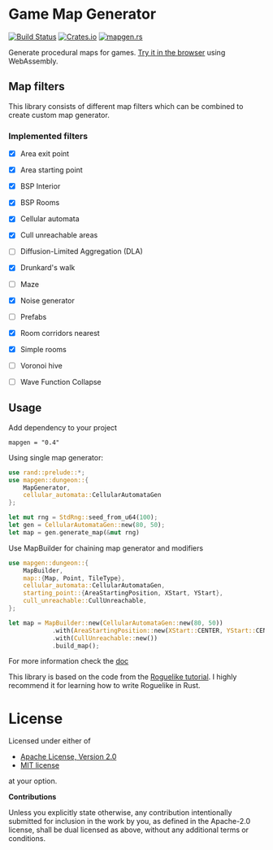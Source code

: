 # Game Map Generator

[![Build Status](https://travis-ci.org/klangner/mapgen.rs.svg?branch=master)](https://travis-ci.org/klangner/mapgen.rs)
[![Crates.io](https://img.shields.io/crates/v/mapgen.svg)](https://crates.io/crates/mapgen) 
[![mapgen.rs](https://docs.rs/mapgen/badge.svg)](https://docs.rs/mapgen/)

Generate procedural maps for games. [Try it in the browser](https://klangner.github.io/mapgen.rs/) using WebAssembly.


## Map filters

This library consists of different map filters which can be combined to create custom map generator.

### Implemented filters

  * [x] Area exit point
  * [x] Area starting point
  * [x] BSP Interior
  * [x] BSP Rooms
  * [x] Cellular automata
  * [x] Cull unreachable areas
  * [ ] Diffusion-Limited Aggregation (DLA)
  * [x] Drunkard's walk
  * [ ] Maze
  * [x] Noise generator
  * [ ] Prefabs
  * [x] Room corridors nearest
  * [x] Simple rooms
  * [ ] Voronoi hive
  * [ ] Wave Function Collapse


## Usage

Add dependency to your project
```
mapgen = "0.4"
```

Using single map generator:

```rust
use rand::prelude::*;
use mapgen::dungeon::{
    MapGenerator,
    cellular_automata::CellularAutomataGen
};

let mut rng = StdRng::seed_from_u64(100);
let gen = CellularAutomataGen::new(80, 50);
let map = gen.generate_map(&mut rng)
```

Use MapBuilder for chaining map generator and modifiers

```rust
use mapgen::dungeon::{
    MapBuilder,
    map::{Map, Point, TileType},
    cellular_automata::CellularAutomataGen,
    starting_point::{AreaStartingPosition, XStart, YStart},
    cull_unreachable::CullUnreachable,
};

let map = MapBuilder::new(CellularAutomataGen::new(80, 50))
            .with(AreaStartingPosition::new(XStart::CENTER, YStart::CENTER))
            .with(CullUnreachable::new())
            .build_map();
```

For more information check the [doc](https://docs.rs/mapgen)


This library is based on the code from the [Roguelike tutorial](https://github.com/thebracket/rustrogueliketutorial).
I highly recommend it for learning how to write Roguelike in Rust.


# License

Licensed under either of

 * [Apache License, Version 2.0](http://www.apache.org/licenses/LICENSE-2.0)
 * [MIT license](http://opensource.org/licenses/MIT)

at your option.


**Contributions**

Unless you explicitly state otherwise, any contribution intentionally submitted
for inclusion in the work by you, as defined in the Apache-2.0 license, shall be
dual licensed as above, without any additional terms or conditions.
